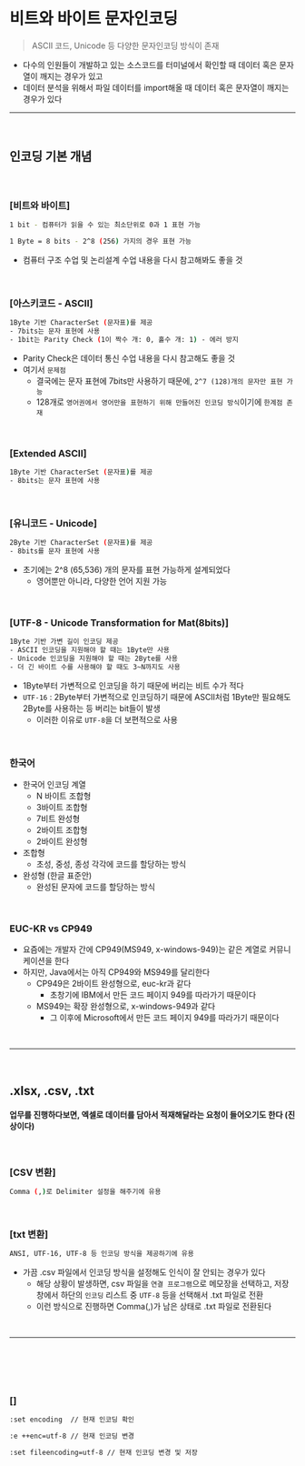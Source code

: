 # 비트와 바이트 문자인코딩
> ASCII 코드, Unicode 등 다양한 문자인코딩 방식이 존재
* 다수의 인원들이 개발하고 있는 소스코드를 터미널에서 확인할 때 데이터 혹은 문자열이 깨지는 경우가 있고
* 데이터 분석을 위해서 파일 데이터를 import해올 때 데이터 혹은 문자열이 깨지는 경우가 있다

<hr>
<br>

## 인코딩 기본 개념
#### 

<br>

### [비트와 바이트]
```bash
1 bit - 컴퓨터가 읽을 수 있는 최소단위로 0과 1 표현 가능

1 Byte = 8 bits - 2^8 (256) 가지의 경우 표현 가능
```
* 컴퓨터 구조 수업 및 논리설계 수업 내용을 다시 참고해봐도 좋을 것

<br>

### [아스키코드 - ASCII]

```bash
1Byte 기반 CharacterSet (문자표)를 제공
- 7bits는 문자 표현에 사용
- 1bit는 Parity Check (1이 짝수 개: 0, 홀수 개: 1) - 에러 방지
```
* Parity Check은 데이터 통신 수업 내용을 다시 참고해도 좋을 것
* 여기서 ```문제점```
  * 결국에는 문자 표현에 7bits만 사용하기 때문에, ```2^7 (128)개의 문자만 표현 가능```
  * 128개로 ```영어권에서 영어만을 표현하기 위해 만들어진 인코딩 방식```이기에 ```한계점 존재```
 
<br>

### [Extended ASCII]

```bash
1Byte 기반 CharacterSet (문자표)를 제공
- 8bits는 문자 표현에 사용
```

<br>

### [유니코드 - Unicode]

```bash
2Byte 기반 CharacterSet (문자표)를 제공
- 8bits를 문자 표현에 사용
```
* 초기에는 2^8 (65,536) 개의 문자를 표현 가능하게 설계되었다
  * 영어뿐만 아니라, 다양한 언어 지원 가능

<br>

### [UTF-8 - Unicode Transformation for Mat(8bits)]

```bash
1Byte 기반 가변 길이 인코딩 제공
- ASCII 인코딩을 지원해야 할 때는 1Byte만 사용
- Unicode 인코딩을 지원해야 할 때는 2Byte를 사용
- 더 긴 바이트 수를 사용해야 할 때도 3~N까지도 사용 
```
* 1Byte부터 가변적으로 인코딩을 하기 때문에 버리는 비트 수가 적다
* ```UTF-16``` : 2Byte부터 가변적으로 인코딩하기 때문에 ASCII처럼 1Byte만 필요해도 2Byte를 사용하는 등 버리는 bit들이 발생
  * 이러한 이유로 ```UTF-8```을 더 보편적으로 사용

<br>

### 한국어
* 한국어 인코딩 계열
  * N 바이트 조합형
  * 3바이트 조합형
  * 7비트 완성형
  * 2바이트 조합형
  * 2바이트 완성형
* 조합형
  * 초성, 중성, 종성 각각에 코드를 할당하는 방식
* 완성형 (한글 표준안)
  * 완성된 문자에 코드를 할당하는 방식
 
<br>

### EUC-KR vs CP949
* 요즘에는 개발자 간에 CP949(MS949, x-windows-949)는 같은 계열로 커뮤니케이션을 한다
* 하지만, Java에서는 아직 CP949와 MS949를 달리한다
  * CP949은 2바이트 완성형으로, euc-kr과 같다
    * 초창기에 IBM에서 만든 코드 페이지 949를 따라가기 때문이다
  * MS949는 확장 완성형으로, x-windows-949과 같다
    * 그 이후에 Microsoft에서 만든 코드 페이지 949를 따라가기 때문이다

<br>
<hr>
<br>

## .xlsx, .csv, .txt
#### 업무를 진행하다보면, 엑셀로 데이터를 담아서 적재해달라는 요청이 들어오기도 한다 (진상이다)

<br>

### [CSV 변환]
```bash
Comma (,)로 Delimiter 설정을 해주기에 유용
```

<br>

### [txt 변환]
```bash
ANSI, UTF-16, UTF-8 등 인코딩 방식을 제공하기에 유용
```
* 가끔 .csv 파일에서 인코딩 방식을 설정해도 인식이 잘 안되는 경우가 있다
  * 해당 상황이 발생하면, csv 파일을 `연결 프로그램`으로 메모장을 선택하고, 저장창에서 하단의 `인코딩` 리스트 중 `UTF-8` 등을 선택해서 .txt 파일로 전환
  * 이런 방식으로 진행하면 Comma(,)가 남은 상태로 .txt 파일로 전환된다

<br>
<hr>
<br>

##
####

<br>

### []
```bash
:set encoding  // 현재 인코딩 확인

:e ++enc=utf-8 // 현재 인코딩 변경

:set fileencoding=utf-8 // 현재 인코딩 변경 및 저장
```

